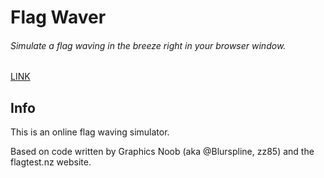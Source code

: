 # Flag Waver

###### Simulate a flag waving in the breeze right in your browser window.


[LINK](http://krikienoid.github.io/flagwaver/#img/NZ.2b.png)


## Info

This is an online flag waving simulator.

Based on code written by Graphics Noob (aka @Blurspline, zz85) and the flagtest.nz website.
